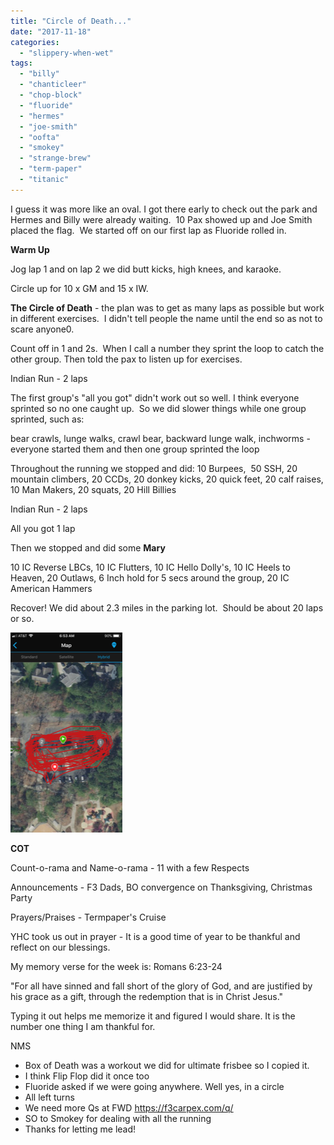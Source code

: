 ```yaml
---
title: "Circle of Death..."
date: "2017-11-18"
categories: 
  - "slippery-when-wet"
tags: 
  - "billy"
  - "chanticleer"
  - "chop-block"
  - "fluoride"
  - "hermes"
  - "joe-smith"
  - "oofta"
  - "smokey"
  - "strange-brew"
  - "term-paper"
  - "titanic"
---
```


I guess it was more like an oval. I got there early to check out the park and Hermes and Billy were already waiting.  10 Pax showed up and Joe Smith placed the flag.  We started off on our first lap as Fluoride rolled in.

**Warm Up** 

Jog lap 1 and on lap 2 we did butt kicks, high knees, and karaoke.

Circle up for 10 x GM and 15 x IW.

**The Circle of Death** - the plan was to get as many laps as possible but work in different exercises.  I didn't tell people the name until the end so as not to scare anyone0.

Count off in 1 and 2s.  When I call a number they sprint the loop to catch the other group. Then told the pax to listen up for exercises.

Indian Run - 2 laps

The first group's "all you got" didn't work out so well. I think everyone sprinted so no one caught up.  So we did slower things while one group sprinted, such as:

bear crawls, lunge walks, crawl bear, backward lunge walk, inchworms - everyone started them and then one group sprinted the loop

Throughout the running we stopped and did: 10 Burpees,  50 SSH, 20 mountain climbers, 20 CCDs, 20 donkey kicks, 20 quick feet, 20 calf raises, 10 Man Makers, 20 squats, 20 Hill Billies

Indian Run - 2 laps

All you got 1 lap

Then we stopped and did some **Mary**

10 IC Reverse LBCs, 10 IC Flutters, 10 IC Hello Dolly's, 10 IC Heels to Heaven, 20 Outlaws, 6 Inch hold for 5 secs around the group, 20 IC American Hammers

Recover! We did about 2.3 miles in the parking lot.  Should be about 20 laps or so.

![IMG_7774 (1)](images/img_7774-1.png)

**COT**

Count-o-rama and Name-o-rama - 11 with a few Respects

Announcements - F3 Dads, BO convergence on Thanksgiving, Christmas Party

Prayers/Praises - Termpaper's Cruise

YHC took us out in prayer - It is a good time of year to be thankful and reflect on our blessings.

My memory verse for the week is: Romans 6:23-24

"For all have sinned and fall short of the glory of God, and are justified by his grace as a gift, through the redemption that is in Christ Jesus."

Typing it out helps me memorize it and figured I would share. It is the number one thing I am thankful for.

NMS

- Box of Death was a workout we did for ultimate frisbee so I copied it.
- I think Flip Flop did it once too
- Fluoride asked if we were going anywhere. Well yes, in a circle
- All left turns
- We need more Qs at FWD https://f3carpex.com/q/
- SO to Smokey for dealing with all the running
- Thanks for letting me lead!
